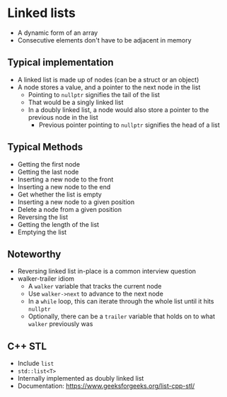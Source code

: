 # Linked lists
- A dynamic form of an array
- Consecutive elements don't have to be adjacent in memory

## Typical implementation
- A linked list is made up of nodes (can be a struct or an object)
- A node stores a value, and a pointer to the next node in the list
	- Pointing to `nullptr` signifies the tail of the list
	- That would be a singly linked list
	- In a doubly linked list, a node would also store a pointer to the previous node in the list
		- Previous pointer pointing to `nullptr` signifies the head of a list

## Typical Methods
- Getting the first node
- Getting the last node
- Inserting a new node to the front
- Inserting a new node to the end
- Get whether the list is empty
- Inserting a new node to a given position
- Delete a node from a given position
- Reversing the list
- Getting the length of the list
- Emptying the list

## Noteworthy
- Reversing linked list in-place is a common interview question
- walker-trailer idiom
	- A `walker` variable that tracks the current node
	- Use `walker->next` to advance to the next node
	- In a `while` loop, this can iterate through the whole list until it hits `nullptr`
	- Optionally, there can be a `trailer` variable that holds on to what `walker` previously was

## C++ STL
- Include `list`
- `std::list<T>`
- Internally implemented as doubly linked list
- Documentation: https://www.geeksforgeeks.org/list-cpp-stl/